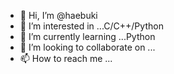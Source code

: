 - 👋 Hi, I’m @haebuki
- 👀 I’m interested in ...C/C++/Python
- 🌱 I’m currently learning ...Python
- 💞️ I’m looking to collaborate on ...
- 📫 How to reach me ...

<!---
haebuki/haebuki is a ✨ special ✨ repository because its `README.md` (this file) appears on your GitHub profile.
You can click the Preview link to take a look at your changes.
--->
